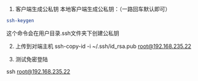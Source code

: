 1. 客户端生成公私钥
本地客户端生成公私钥：（一路回车默认即可）
```sh
ssh-keygen
```
这个命令会在用户目录.ssh文件夹下创建公私钥

2. 上传到对端主机
ssh-copy-id -i ~/.ssh/id_rsa.pub root@192.168.235.22

3. 测试免密登陆

ssh root@192.168.235.22
